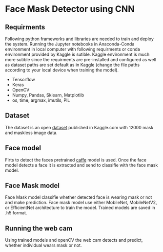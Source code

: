 # Face Mask Detector using CNN

## Requirments

Following python frameworks and libraries are needed to train and deploy the system. Running the Jupyter notebooks in Anaconda-Conda environment in local computer with following requirments or conda environment provided by Kaggle is sutible. Kaggle environment is much more sutible since the requirments are pre-installed and configured as well as dataset paths are set default as in Kaggle (change the file paths according to your local device when training the model).
* Tensorflow
* Keras
* OpenCV
* Numpy, Pandas, Sklearn, Matplotlib
* os, time, argmax, imutils, PIL

## Dataset

The dataset is an open [dataset](https://www.kaggle.com/ashishjangra27/face-mask-12k-images-dataset) published in Kaggle.com with 12000 mask and maskless image data.

## Face model

Firts to detect the faces pretrained [caffe](https://caffe.berkeleyvision.org) model is used. Once the face model detects a face it is extracted and send to classifie with the face mask model.

## Face Mask model

Face Mask model classifie whether detected face is wearing mask or not and make prediction. Face mask model use either MobileNet, MobileNetV2, or EfficientNet architecture to train the model. Trained models are saved in .h5 format.

## Running the web cam

Using trained models and openCV the web cam detects and predict, whether individual wears mask or not. 